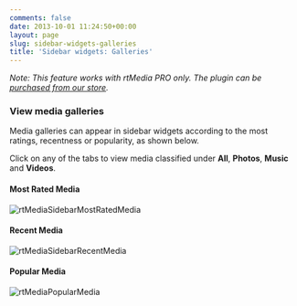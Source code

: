 ```yaml
---
comments: false
date: 2013-10-01 11:24:50+00:00
layout: page
slug: sidebar-widgets-galleries
title: 'Sidebar widgets: Galleries'
---
```


_Note: This feature works with rtMedia PRO only. The plugin can be [purchased from our store](https://rtcamp.com/store/rtmedia-pro/)._


### View media galleries


Media galleries can appear in sidebar widgets according to the most ratings, recentness or popularity, as shown below.

Click on any of the tabs to view media classified under **All**, **Photos**, **Music** and **Videos**.


#### Most Rated Media


![rtMediaSidebarMostRatedMedia](https://rtcamp.com/wp-content/uploads/2013/10/rtMediaSidebarMostRatedMedia.png)


#### Recent Media


![rtMediaSidebarRecentMedia](https://rtcamp.com/wp-content/uploads/2013/10/rtMediaSidebarRecentMedia.png)


#### Popular Media


![rtMediaPopularMedia](https://rtcamp.com/wp-content/uploads/2013/10/rtMediaPopularMedia.png)
